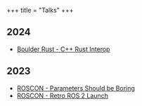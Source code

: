 +++
title = "Talks"
+++

## 2024

- [Boulder Rust - C++ Rust Interop](/posts/rust-cpp-interop)

## 2023

- [ROSCON - Parameters Should be Boring](/posts/roscon23-parameters)
- [ROSCON - Retro ROS 2 Launch](/posts/xml-launch)
